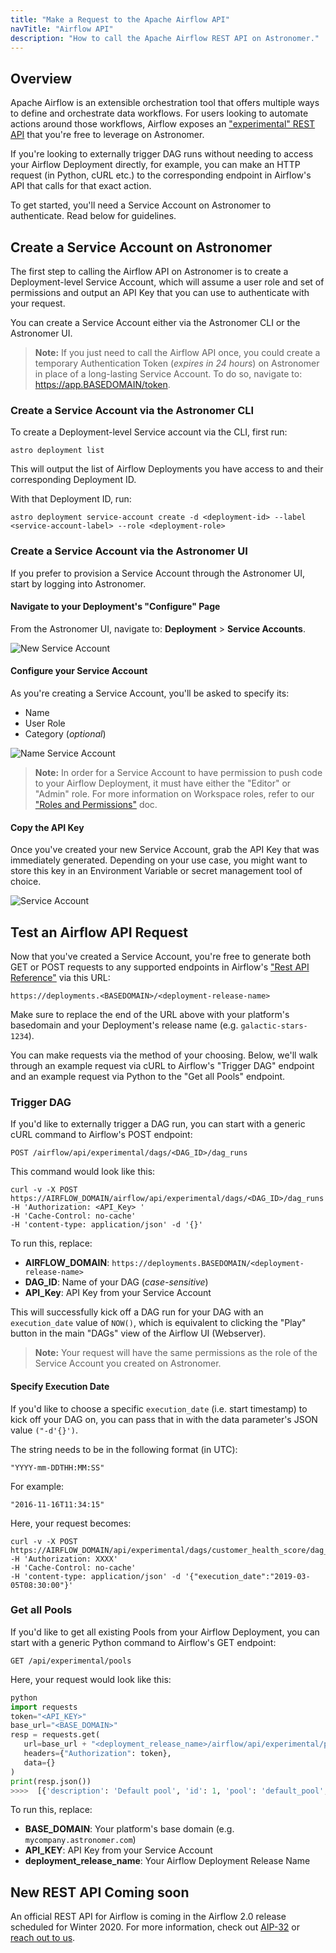 ```yaml
---
title: "Make a Request to the Apache Airflow API"
navTitle: "Airflow API"
description: "How to call the Apache Airflow REST API on Astronomer."
---
```


## Overview

Apache Airflow is an extensible orchestration tool that offers multiple ways to define and orchestrate data workflows. For users looking to automate actions around those workflows, Airflow exposes an ["experimental" REST API](https://airflow.apache.org/docs/stable/rest-api-ref.html) that you're free to leverage on Astronomer.

If you're looking to externally trigger DAG runs without needing to access your Airflow Deployment directly, for example, you can make an HTTP request (in Python, cURL etc.) to the corresponding endpoint in Airflow's API that calls for that exact action.

To get started, you'll need a Service Account on Astronomer to authenticate. Read below for guidelines.

## Create a Service Account on Astronomer

The first step to calling the Airflow API on Astronomer is to create a Deployment-level Service Account, which will assume a user role and set of permissions and output an API Key that you can use to authenticate with your request.

You can create a Service Account either via the Astronomer CLI or the Astronomer UI.

> **Note:** If you just need to call the Airflow API once, you could create a temporary Authentication Token (_expires in 24 hours_) on Astronomer in place of a long-lasting Service Account. To do so, navigate to: https://app.BASEDOMAIN/token.

### Create a Service Account via the Astronomer CLI

To create a Deployment-level Service account via the CLI, first run:

```
astro deployment list
```

This will output the list of Airflow Deployments you have access to and their corresponding Deployment ID.

With that Deployment ID, run:

```
astro deployment service-account create -d <deployment-id> --label <service-account-label> --role <deployment-role>
```

### Create a Service Account via the Astronomer UI

If you prefer to provision a Service Account through the Astronomer UI, start by logging into Astronomer.

#### Navigate to your Deployment's "Configure" Page

From the Astronomer UI, navigate to: **Deployment** > **Service Accounts**.

![New Service Account](https://assets2.astronomer.io/main/docs/ci-cd/ci-cd-new-service-account.png)

#### Configure your Service Account

As you're creating a Service Account, you'll be asked to specify its:

- Name
- User Role
- Category (_optional_)

![Name Service Account](https://assets2.astronomer.io/main/docs/ci-cd/ci-cd-name-service-account.png)

> **Note:** In order for a Service Account to have permission to push code to your Airflow Deployment, it must have either the "Editor" or "Admin" role. For more information on Workspace roles, refer to our ["Roles and Permissions"](/docs/enterprise/v0.16/manage-astronomer/workspace-permissions/) doc.

#### Copy the API Key

Once you've created your new Service Account, grab the API Key that was immediately generated. Depending on your use case, you might want to store this key in an Environment Variable or secret management tool of choice.

![Service Account](https://assets2.astronomer.io/main/docs/ci-cd/ci-cd-api-key.png)


## Test an Airflow API Request

Now that you've created a Service Account, you're free to generate both GET or POST requests to any supported endpoints in Airflow's ["Rest API Reference"](https://airflow.apache.org/docs/stable/rest-api-ref.html) via this URL:

```
https://deployments.<BASEDOMAIN>/<deployment-release-name>
```

Make sure to replace the end of the URL above with your platform's basedomain and your Deployment's release name (e.g. `galactic-stars-1234`).

You can make requests via the method of your choosing. Below, we'll walk through an example request via cURL to Airflow's "Trigger DAG" endpoint and an example request via Python to the "Get all Pools" endpoint.

### Trigger DAG

If you'd like to externally trigger a DAG run, you can start with a generic cURL command to Airflow's POST endpoint: 

```
POST /airflow/api/experimental/dags/<DAG_ID>/dag_runs
```

This command would look like this:

```
curl -v -X POST
https://AIRFLOW_DOMAIN/airflow/api/experimental/dags/<DAG_ID>/dag_runs
-H 'Authorization: <API_Key> '
-H 'Cache-Control: no-cache'
-H 'content-type: application/json' -d '{}'
```

To run this, replace:

- **AIRFLOW_DOMAIN**: `https://deployments.BASEDOMAIN/<deployment-release-name>`
- **DAG_ID**: Name of your DAG (_case-sensitive_)
- **API_Key**: API Key from your Service Account

This will successfully kick off a DAG run for your DAG with an `execution_date` value of `NOW()`, which is equivalent to clicking the "Play" button in the main "DAGs" view of the Airflow UI (Webserver).

> **Note:** Your request will have the same permissions as the role of the Service Account you created on Astronomer.

#### Specify Execution Date

If you'd like to choose a specific `execution_date` (i.e. start timestamp) to kick off your DAG on, you can pass that in with the data parameter's JSON value `("-d'{}')`.

The string needs to be in the following format (in UTC):

```
"YYYY-mm-DDTHH:MM:SS"
```

For example:

```
"2016-11-16T11:34:15"
```

Here, your request becomes:

```
curl -v -X POST
https://AIRFLOW_DOMAIN/api/experimental/dags/customer_health_score/dag_runs
-H 'Authorization: XXXX'
-H 'Cache-Control: no-cache'
-H 'content-type: application/json' -d '{"execution_date":"2019-03-05T08:30:00"}'
```

### Get all Pools

If you'd like to get all existing Pools from your Airflow Deployment, you can start with a generic Python command to Airflow's GET endpoint: 

```
GET /api/experimental/pools
```

Here, your request would look like this:

```python
python
import requests
token="<API_KEY>"
base_url="<BASE_DOMAIN>"
resp = requests.get(
   url=base_url + "<deployment_release_name>/airflow/api/experimental/pools",
   headers={"Authorization": token},
   data={}
)
print(resp.json())
>>>>  [{'description': 'Default pool', 'id': 1, 'pool': 'default_pool', 'slots': 128}]
```

To run this, replace:

- **BASE_DOMAIN**: Your platform's base domain (e.g. `mycompany.astronomer.com`)
- **API_KEY**: API Key from your Service Account
- **deployment_release_name**: Your Airflow Deployment Release Name

## New REST API Coming soon

An official REST API for Airflow is coming in the Airflow 2.0 release scheduled for Winter 2020. For more information, check out [AIP-32](https://cwiki.apache.org/confluence/display/AIRFLOW/AIP-32%3A+Airflow+REST+API) or [reach out to us](https://support.astronomer.io).